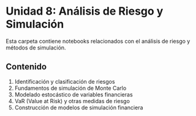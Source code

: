 # Unidad 8: Análisis de Riesgo y Simulación

Esta carpeta contiene notebooks relacionados con el análisis de riesgo y métodos de simulación.

## Contenido

1. Identificación y clasificación de riesgos
2. Fundamentos de simulación de Monte Carlo
3. Modelado estocástico de variables financieras
4. VaR (Value at Risk) y otras medidas de riesgo
5. Construcción de modelos de simulación financiera